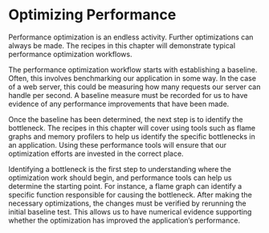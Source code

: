 # Optimizing Performance

Performance optimization is an endless activity. Further optimizations can always be made. The recipes
in this chapter will demonstrate typical performance optimization workflows.

The performance optimization workflow starts with establishing a baseline. Often, this involves
benchmarking our application in some way. In the case of a web server, this could be measuring how
many requests our server can handle per second. A baseline measure must be recorded for us to have
evidence of any performance improvements that have been made.

Once the baseline has been determined, the next step is to identify the bottleneck. The recipes in
this chapter will cover using tools such as flame graphs and memory profilers to help us identify the
specific bottlenecks in an application. Using these performance tools will ensure that our optimization
efforts are invested in the correct place.

Identifying a bottleneck is the first step to understanding where the optimization work should begin,
and performance tools can help us determine the starting point. For instance, a flame graph can identify
a specific function responsible for causing the bottleneck. After making the necessary optimizations,
the changes must be verified by rerunning the initial baseline test. This allows us to have numerical
evidence supporting whether the optimization has improved the application’s performance.
